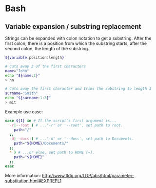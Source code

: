 # Bash

## Variable expansion / substring replacement

Strings can be expanded with colon notation to get a substring. After the first colon, there is a position from which the substring starts, after the second colon, the length of the substring.

```bash
${variable:position:length}
```

```bash
# Cuts away 2 of the first characters
name="John"
echo "${name:2}"
> hn

# Cuts away the first character and trims the substring to length 3
surname="Smith"
echo "${surname:1:3}"
> mit
```

Example use case:

```bash
case ${1} in # If the script's first argument is...
  -r|--root ) # ...'-r' or '--root', set path to root.
    path="/"
  ;;
  -d|--docs ) # ...'-d' or '--docs', set path to Documents.
    path="${HOME}/Documents/"
  ;;
  * ) # ...or else, set path to HOME (~).
    path="${HOME}"
  ;;
esac
```

More information: http://www.tldp.org/LDP/abs/html/parameter-substitution.html#EXPREPL1
